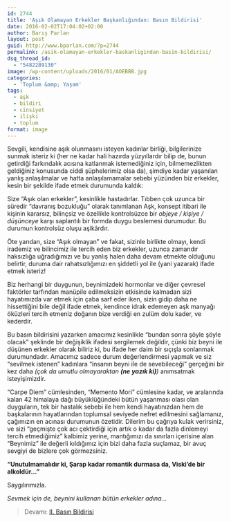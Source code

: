 ```yaml
---
id: 2744
title: 'Aşık Olamayan Erkekler Başkanlığından: Basın Bildirisi'
date: 2016-02-02T17:04:02+02:00
author: Barış Parlan
layout: post
guid: http://www.bparlan.com/?p=2744
permalink: /asik-olamayan-erkekler-baskanligindan-basin-bildirisi/
dsq_thread_id:
  - "5482289130"
image: /wp-content/uploads/2016/01/AOEBBB.jpg
categories:
  - 'Toplum &amp; Yaşam'
tags:
  - aşk
  - bildiri
  - cinsiyet
  - ilişki
  - toplum
format: image
---
```

<div class="ttr_start">
</div>

Sevgili, kendisine aşık olunmasını isteyen kadınlar birliği, bilgilerinize sunmak isteriz ki (her ne kadar hali hazırda yüzyıllardır bilip de, bunun getirdiği farkındalık acısına katlanmak istemediğiniz için, bilmemezlikten geldiğiniz konusunda ciddi şüphelerimiz olsa da), şimdiye kadar yaşanılan yanlış anlaşılmalar ve hatta anlaşılamamalar sebebi yüzünden biz erkekler, kesin bir şekilde ifade etmek durumunda kaldık:

Size &#8220;Aşık olan erkekler&#8221;, kesinlikle hastadırlar. Tıbben çok uzunca bir süredir &#8220;davranış bozukluğu&#8221; olarak tanımlanan Aşk, konsept itibari ile kişinin kararsız, bilinçsiz ve özellikle kontrolsüzce bir _objeye / kişiye / düşünceye_ karşı saplantılı bir formda duygu beslemesi durumudur. Bu durumun kontrolsüz oluşu aşikârdır.

Öte yandan, size &#8220;Aşık olmayan&#8221; ve fakat, sizinle birlikte olmayı, kendi irademiz ve bilincimiz ile tercih eden biz erkekler, uzunca zamandır haksızlığa uğradığımızı ve bu yanlış halen daha devam etmekte olduğunu belirtir, duruma dair rahatsızlığımızı en şiddetli yol ile (yani yazarak) ifade etmek isteriz!

Biz herhangi bir duygunun, beynimizdeki hormonlar ve diğer çevresel faktörler tarfından manüpile edilmeksizin etkisinde kalmadan sizi hayatımızda var etmek için çaba sarf eder iken, sizin gidip daha ne hissettiğini bile değil ifade etmek, kendince idrak edemeyen aşk manyağı öküzleri tercih etmeniz doğanın bize verdiği en zulüm dolu kader, ve kederdir.

Bu basın bildirisini yazarken amacımız kesinlikle &#8220;bundan sonra şöyle şöyle olacak&#8221; şeklinde bir değişiklik ifadesi sergilemek değildir, çünki biz beyni ile düşünen erkekler olarak biliriz ki, bu ifade her daim bir sıçışla sonlanmak durumundadır. Amacımız sadece durum değerlendirmesi yapmak ve siz &#8220;sevilmek istenen&#8221; kadınlara &#8220;insanın beyni ile de sevebileceği&#8221; gerçeğini bir kez daha _(çok da umutlu olmayaraktan **(ne yazık ki)**)_ anımsatmak isteyişimizdir.

&#8220;Carpe Diem&#8221; cümlesinden, &#8220;Memento Mori&#8221; cümlesine kadar, ve aralarında kalan 42 himalaya dağı büyüklüğündeki bütün yaşanması olası olan duyguların, tek bir hastalık sebebi ile hem kendi hayatınızdan hem de başkalarının hayatlarından toplumsal seviyede nefret edilmesini sağlamanız, çağımızın en acınası durumunun özetidir. Dilerim bu çağrıya kulak verirsiniz, ve sizi &#8220;geçmişte çok acı çektirdiği için artık o kadar da fazla dinlemeyi tercih etmediğimiz&#8221; kalbimiz yerine, mantığımızı da sınırları içerisine alan &#8220;Beynimiz&#8221; ile değerli kıldığımız için bizi daha fazla suçlamaz, bir avuç sevgiyi de bizlere çok görmezsiniz.

**&#8220;Unutulmamalıdır ki, Şarap kadar romantik durmasa da, Viski&#8217;de bir alkoldür&#8230;&#8221;** 

Saygılırımızla.

_Sevmek için de, beynini kullanan bütün erkekler adına&#8230;_

> Devamı: <a href="http://www.bparlan.com/2016/asik-olamayan-erkekler-bskn-ii-basin-bildirisi" target="_blank">II. Basın Bildirisi</a>

<div class="ttr_end">
</div>